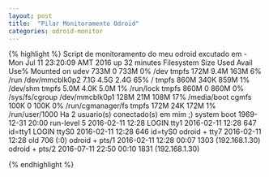 ```yaml
---
layout: post
title:  "Pilar Monitoramento Odroid"
categories: odroid-monitor
---
```


{% highlight %}
Script de monitoramento do meu odroid excutado em - Mon Jul 11 23:20:09 AMT 2016
up 32 minutes
Filesystem      Size  Used Avail Use% Mounted on
udev            733M     0  733M   0% /dev
tmpfs           172M  9.4M  163M   6% /run
/dev/mmcblk0p2  7.1G  4.5G  2.4G  65% /
tmpfs           860M  340K  859M   1% /dev/shm
tmpfs           5.0M  4.0K  5.0M   1% /run/lock
tmpfs           860M     0  860M   0% /sys/fs/cgroup
/dev/mmcblk0p1  128M   21M  108M  17% /media/boot
cgmfs           100K     0  100K   0% /run/cgmanager/fs
tmpfs           172M   24K  172M   1% /run/user/1000
Ha 2 usuario(s) conectado(s) em mim ;)
           system boot  1969-12-31 20:00
           run-level 5  2016-02-11 12:28
LOGIN      tty1         2016-02-11 12:28               647 id=tty1
LOGIN      ttyS0        2016-02-11 12:28               646 id=tyS0
odroid   + tty7         2016-02-11 12:28  old          706 (:0)
odroid   + pts/1        2016-02-11 12:28 00:07        1303 (192.168.1.30)
odroid   + pts/2        2016-07-11 22:50 00:10        1831 (192.168.1.30)

{% endhighlight %}
